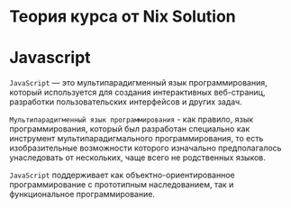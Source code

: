 # Теория курса от Nix Solution

# Javascript

`JavaScript` — это мультипарадигменный язык программирования, который используется для создания интерактивных веб-страниц,
разработки пользовательских интерфейсов и других задач.

`Мультипарадигменный язык программирования` - как правило, язык программирования, который был разработан специально как 
инструмент мультипарадигмального программирования, то есть изобразительные возможности которого изначально 
предполагалось унаследовать от нескольких, чаще всего не родственных языков.

`JavaScript` поддерживает как объектно-ориентированное программирование с прототипным наследованием, 
так и функциональное программирование.



